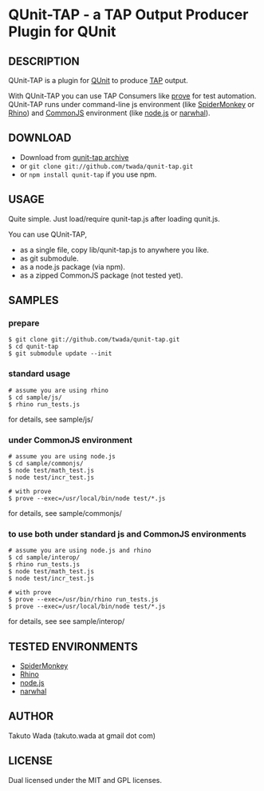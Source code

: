 QUnit-TAP - a TAP Output Producer Plugin for QUnit
================================


DESCRIPTION
---------------------------------------
QUnit-TAP is a plugin for [QUnit](http://docs.jquery.com/QUnit) to produce [TAP](http://testanything.org/) output.

With QUnit-TAP you can use TAP Consumers like [prove](http://search.cpan.org/perldoc?prove) for test automation. QUnit-TAP runs under command-line js environment (like [SpiderMonkey](https://developer.mozilla.org/en/SpiderMonkey) or [Rhino](https://developer.mozilla.org/en/Rhino)) and [CommonJS](http://commonjs.org/) environment (like [node.js](http://nodejs.org/) or [narwhal](http://narwhaljs.org/)).


DOWNLOAD
---------------------------------------
* Download from [qunit-tap archive](http://github.com/twada/qunit-tap/downloads)
* or `git clone git://github.com/twada/qunit-tap.git`
* or `npm install qunit-tap` if you use npm.


USAGE
---------------------------------------
Quite simple. Just load/require qunit-tap.js after loading qunit.js.

You can use QUnit-TAP,

* as a single file, copy lib/qunit-tap.js to anywhere you like.
* as git submodule.
* as a node.js package (via npm).
* as a zipped CommonJS package (not tested yet).


SAMPLES
---------------------------------------
### prepare
    $ git clone git://github.com/twada/qunit-tap.git
    $ cd qunit-tap
    $ git submodule update --init 


### standard usage

    # assume you are using rhino
    $ cd sample/js/
    $ rhino run_tests.js

for details, see sample/js/


### under CommonJS environment

    # assume you are using node.js
    $ cd sample/commonjs/
    $ node test/math_test.js
    $ node test/incr_test.js

    # with prove
    $ prove --exec=/usr/local/bin/node test/*.js

for details, see sample/commonjs/


### to use both under standard js and CommonJS environments

    # assume you are using node.js and rhino
    $ cd sample/interop/
    $ rhino run_tests.js
    $ node test/math_test.js
    $ node test/incr_test.js

    # with prove
    $ prove --exec=/usr/bin/rhino run_tests.js
    $ prove --exec=/usr/local/bin/node test/*.js

for details, see see sample/interop/


TESTED ENVIRONMENTS
---------------------------------------
* [SpiderMonkey](https://developer.mozilla.org/en/SpiderMonkey)
* [Rhino](https://developer.mozilla.org/en/Rhino)
* [node.js](http://nodejs.org/)
* [narwhal](http://narwhaljs.org/)


AUTHOR
---------------------------------------
Takuto Wada (takuto.wada at gmail dot com)


LICENSE
---------------------------------------
Dual licensed under the MIT and GPL licenses.
